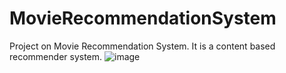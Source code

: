 # MovieRecommendationSystem
Project on Movie Recommendation System. It is a  content based recommender system. 
![image](https://user-images.githubusercontent.com/68638874/142867299-d34ec2cf-dda5-4108-ab58-c74c95b54b5b.png)
